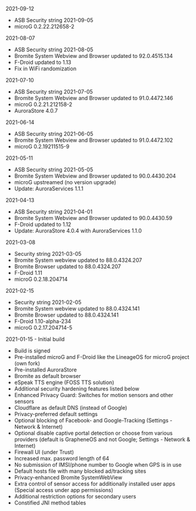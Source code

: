 2021-09-12

- ASB Security string 2021-09-05
- microG 0.2.22.212658-2


2021-08-07

- ASB Security string 2021-08-05
- Bromite System Webview and Browser updated to 92.0.4515.134
- F-Droid updated to 1.13
- Fix in WiFi randomization


2021-07-10

- ASB Security string 2021-07-05
- Bromite System Webview and Browser updated to 91.0.4472.146
- microG 0.2.21.212158-2
- AuroraStore 4.0.7


2021-06-14

- ASB Security string 2021-06-05
- Bromite System Webview and Browser updated to 91.0.4472.102
- microG 0.2.19211515-9


2021-05-11

- ASB Security string 2021-05-05
- Bromite System Webview and Browser updated to 90.0.4430.204
- microG upstreamed (no version upgrade)
- Update: AuroraServices 1.1.1


2021-04-13

- ASB Security string 2021-04-01
- Bromite System Webview and Browser updated to 90.0.4430.59
- F-Droid updated to 1.12
- Update: AuroraStore 4.0.4 with AuroraServices 1.1.0


2021-03-08

- Security string 2021-03-05
- Bromite System webview updated to 88.0.4324.207
- Bromite Browser updated to 88.0.4324.207
- F-Droid 1.11
- microG 0.2.18.204714


2021-02-15

- Security string 2021-02-05
- Bromite System webview updated to 88.0.4324.141
- Bromite Browser updated to 88.0.4324.141
- F-Droid 1.10-alpha-234
- microG 0.2.17.204714-5


2021-01-15 - Initial build

- Build is signed
- Pre-installed microG and F-Droid like the LineageOS for microG project (own fork)
- Pre-installed AuroraStore
- Bromite as default browser
- eSpeak TTS engine (FOSS TTS solution)
- Additional security hardening features listed below
- Enhanced Privacy Guard: Switches for motion sensors and other sensors
- Cloudflare as default DNS (instead of Google)
- Privacy-preferred default settings
- Optional blocking of Facebook- and Google-Tracking (Settings - Network & Internet)
- Optional disable captive portal detection or choose from various providers (default is GrapheneOS and not Google; Settings - Network & Internet)
- Firewall UI (under Trust)
- Increased max. password length of 64
- No submission of IMSI/phone number to Google when GPS is in use
- Default hosts file with many blocked ad/tracking sites
- Privacy-enhanced Bromite SystemWebView
- Extra control of sensor access for additionally installed user apps (Special access under app permissions)
- Additional restriction options for secondary users
- Constified JNI method tables


